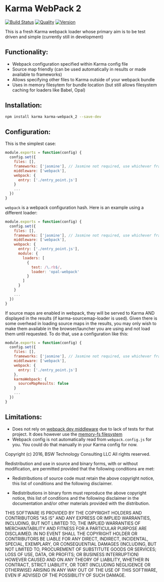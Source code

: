 # Karma WebPack 2

[![Build Status](http://img.shields.io/travis/wied03/karma_webpack_2/master.svg?style=flat)](http://travis-ci.org/wied03/karma_webpack_2)
[![Quality](http://img.shields.io/codeclimate/github/wied03/karma_webpack_2.svg?style=flat-square)](https://codeclimate.com/github/wied03/karma_webpack_2)
[![Version](https://img.shields.io/npm/v/karma-webpack_2.svg?style=flat-square)](https://www.npmjs.com/package/karma-webpack_2)

This is a fresh Karma webpack loader whose primary aim is to be test driven and simple
(currently still in development)

## Functionality:
* Webpack configuration specified within Karma config file
* Source map friendly (can be used automatically in results or made available to frameworks)
* Allows specifying other files to Karma outside of your webpack bundle
* Uses in memory filesytem for bundle location (but still allows filesystem caching for loaders like Babel, Opal)

## Installation:

```bash
npm install karma karma-webpack_2 --save-dev
```

## Configuration:

This is the simplest case:
```js
module.exports = function(config) {
  config.set({
    files: [],
    frameworks: ['jasmine'], // Jasmine not required, use whichever framework you want
    middleware: ['webpack'],
    webpack: {
      entry: ['./entry_point.js']
    }
    ...
  })
}
```

`webpack` is a webpack configuration hash. Here is an example using a different loader:
```js
module.exports = function(config) {
  config.set({
    files: [],
    frameworks: ['jasmine'], // Jasmine not required, use whichever framework you want
    middleware: ['webpack'],
    webpack: {
      entry: ['./entry_point.js'],
      module: {
        loaders: [
          {
            test: /\.rb$/,
            loader: 'opal-webpack'
          }
        ]
      }
    }
    ...
  })
}
```

If source maps are enabled in webpack, they will be served to Karma AND displayed in the results (if karma-sourcemap-loader is used). Given there is some overhead in loading source maps in the results, you may only wish to make them available in the browser/launcher you are using and not load them until requested. To do that, use a configuration like this:

```js
module.exports = function(config) {
  config.set({
    files: [],
    frameworks: ['jasmine'], // Jasmine not required, use whichever framework you want
    middleware: ['webpack'],
    webpack: {
      entry: ['./entry_point.js']
    },
    karmaWebpack: {
      sourceMapResults: false
    }
    ...
  })
}
```

## Limitations:
* Does not rely on [webpack dev middleware](https://github.com/webpack/webpack-dev-middleware) due to lack of tests for that project. It does however use the [memory-fs filesystem](https://github.com/webpack/memory-fs)
* Webpack config is not automatically read from `webpack.config.js` for you. You could do that manually in your Karma config for now.

Copyright (c) 2016, BSW Technology Consulting LLC
All rights reserved.

Redistribution and use in source and binary forms, with or without
modification, are permitted provided that the following conditions are met:

* Redistributions of source code must retain the above copyright notice, this
  list of conditions and the following disclaimer.

* Redistributions in binary form must reproduce the above copyright notice,
  this list of conditions and the following disclaimer in the documentation
  and/or other materials provided with the distribution.

THIS SOFTWARE IS PROVIDED BY THE COPYRIGHT HOLDERS AND CONTRIBUTORS "AS IS"
AND ANY EXPRESS OR IMPLIED WARRANTIES, INCLUDING, BUT NOT LIMITED TO, THE
IMPLIED WARRANTIES OF MERCHANTABILITY AND FITNESS FOR A PARTICULAR PURPOSE ARE
DISCLAIMED. IN NO EVENT SHALL THE COPYRIGHT HOLDER OR CONTRIBUTORS BE LIABLE
FOR ANY DIRECT, INDIRECT, INCIDENTAL, SPECIAL, EXEMPLARY, OR CONSEQUENTIAL
DAMAGES (INCLUDING, BUT NOT LIMITED TO, PROCUREMENT OF SUBSTITUTE GOODS OR
SERVICES; LOSS OF USE, DATA, OR PROFITS; OR BUSINESS INTERRUPTION) HOWEVER
CAUSED AND ON ANY THEORY OF LIABILITY, WHETHER IN CONTRACT, STRICT LIABILITY,
OR TORT (INCLUDING NEGLIGENCE OR OTHERWISE) ARISING IN ANY WAY OUT OF THE USE
OF THIS SOFTWARE, EVEN IF ADVISED OF THE POSSIBILITY OF SUCH DAMAGE.
